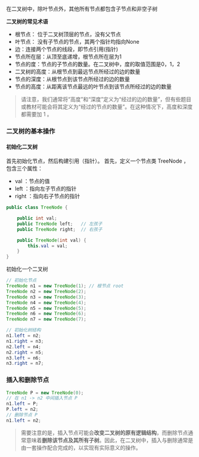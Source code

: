 在二叉树中，除叶节点外，其他所有节点都包含子节点和非空子树

**二叉树的常见术语**
- 根节点： 位于二叉树顶层的节点，没有父节点
- 叶节点： 没有子节点的节点，其两个指针均指向None
- 边：连接两个节点的线段，即节点引用(指针)
- 节点所在层：从顶至底递增，根节点所在层为1
- 节点的度：节点的子节点的数量。在二叉树中，度的取值范围是0，1，2
- 二叉树的高度：从根节点到最远节点所经过的边的数量
- 节点的深度：从根节点到该节点所经过的边的数量
- 节点的高度：从距离该节点最远的叶节点到该节点所经过的边的数量

> 请注意，我们通常将“高度”和“深度”定义为“经过的边的数量”，但有些题目或教材可能会将其定义为“经过的节点的数量”。在这种情况下，高度和深度都需要加 1 。


### 二叉树的基本操作
#### 初始化二叉树
首先初始化节点，然后构建引用（指针）。
首先，定义一个节点类 TreeNode ，包含三个属性：
- val ：节点的值
- left ：指向左子节点的指针
- right ：指向右子节点的指针
```java
public class TreeNode {

    public int val;
    public TreeNode left;   // 左孩子
    public TreeNode right;  // 右孩子

    public TreeNode(int val) {
        this.val = val;
    }
}
```
初始化一个二叉树
```java
// 初始化节点
TreeNode n1 = new TreeNode(1); // 根节点 root
TreeNode n2 = new TreeNode(2);
TreeNode n3 = new TreeNode(3);
TreeNode n4 = new TreeNode(4);
TreeNode n5 = new TreeNode(5);
TreeNode n6 = new TreeNode(6);
TreeNode n7 = new TreeNode(7);

// 初始化树结构
n1.left = n2;
n1.right = n3;
n2.left = n4;
n2.right = n5;
n3.left = n6;
n3.right = n7;
```
### 插入和删除节点
```java
TreeNode P = new TreeNode(0);
// 在 n1 -> n2 中间插入节点 P
n1.left = P;
P.left = n2;
// 删除节点 P
n1.left = n2;
```
> 需要注意的是，插入节点可能会**改变二叉树的原有逻辑结构**，而删除节点通常意味着**删除该节点及其所有子树**。因此，在二叉树中，插入与删除通常是由一套操作配合完成的，以实现有实际意义的操作。